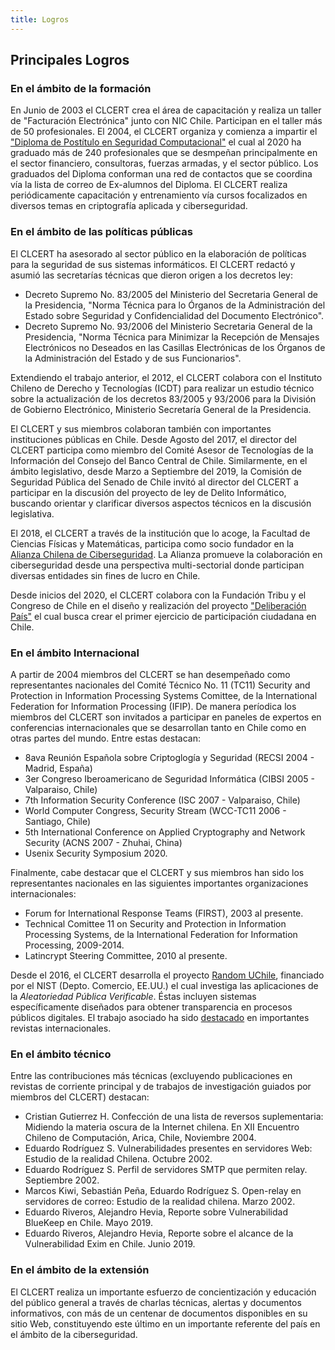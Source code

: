 ```yaml
---
title: Logros
---
```

## Principales Logros

### En el ámbito de la formación

En Junio de 2003 el CLCERT crea el área de capacitación y realiza un taller de "Facturación Electrónica" junto con NIC Chile. Participan en el taller más de 50 profesionales. El 2004, el CLCERT organiza y comienza a impartir el ["Diploma de Postítulo en Seguridad Computacional"](https://www.dcc.uchile.cl/seguridad) el cual al 2020 ha graduado más de 240 profesionales que se desmpeñan principalmente en el sector financiero, consultoras, fuerzas armadas, y el sector público. Los graduados del Diploma conforman una red de contactos que se coordina vía la lista de correo de Ex-alumnos del Diploma. El CLCERT realiza periódicamente capacitación y entrenamiento vía cursos focalizados en diversos temas en criptografía aplicada y ciberseguridad.  

### En el ámbito de las políticas públicas

El CLCERT ha asesorado al sector público en la elaboración de políticas para la seguridad de sus sistemas informáticos. El CLCERT redactó y asumió las secretarías técnicas que dieron origen a los decretos ley:

* Decreto Supremo No. 83/2005 del Ministerio del Secretaria General de la Presidencia, "Norma Técnica para lo Órganos de la Administración del Estado sobre Seguridad y Confidencialidad del Documento Electrónico".
* Decreto Supremo No. 93/2006 del Ministerio Secretaria General de la Presidencia, "Norma Técnica para Minimizar la Recepción de Mensajes Electrónicos no Deseados en las Casillas Electrónicas de los Órganos de la Administración del Estado y de sus Funcionarios".

Extendiendo el trabajo anterior, el 2012, el CLCERT colabora con el Instituto Chileno de Derecho y Tecnologías (ICDT) para realizar un estudio técnico sobre la actualización de los decretos 83/2005 y 93/2006 para la División de Gobierno Electrónico, Ministerio Secretaría General de la Presidencia.   

El CLCERT y sus miembros colaboran también con importantes instituciones públicas en Chile. Desde Agosto del 2017, el director del CLCERT participa como miembro del Comité Asesor de Tecnologías de la Información del Consejo del Banco Central de Chile. Similarmente, en el ámbito legislativo, desde Marzo a Septiembre del 2019, la Comisión de Seguridad Pública del Senado de Chile invitó al director del CLCERT a participar en la discusión del proyecto de ley de Delito Informático, buscando orientar y clarificar diversos aspectos técnicos en la discusión legislativa.

El 2018, el CLCERT a través de la institución que lo acoge, la Facultad de Ciencias Físicas y Matemáticas, participa como socio fundador en la [Alianza Chilena de Ciberseguridad](https://alianzaciberseguridad.cl/). La Alianza promueve la colaboración en ciberseguridad desde una perspectiva multi-sectorial donde participan diversas entidades sin fines de lucro en Chile. 

Desde inicios del 2020, el CLCERT colabora con la Fundación Tribu y el Congreso de Chile en el diseño y realización del proyecto ["Deliberación País"](https://cdd.stanford.edu/mm/2020/01/Press-Release-Deliberacion-Pai%CC%81s_EN-C.pdf) el cual busca crear el primer ejercicio de participación ciudadana en Chile. 

### En el ámbito Internacional

A partir de 2004 miembros del CLCERT se han desempeñado como representantes nacionales del Comité Técnico No. 11 (TC11) Security and Protection in Information Processing Systems Comittee, de la International Federation for Information Processing (IFIP). De manera períodica los miembros del CLCERT son invitados a participar en paneles de expertos en conferencias internacionales que se desarrollan tanto en Chile como en otras partes del mundo. Entre estas destacan:

* 8ava Reunión Española sobre Criptoglogía y Seguridad (RECSI 2004 - Madrid, España)
* 3er Congreso Iberoamericano de Seguridad Informática (CIBSI 2005 - Valparaiso, Chile)
* 7th Information Security Conference (ISC 2007 - Valparaiso, Chile)
* World Computer Congress, Security Stream (WCC-TC11 2006 - Santiago, Chile)
* 5th International Conference on Applied Cryptography and Network Security (ACNS 2007 - Zhuhai, China)
* Usenix Security Symposium 2020.

Finalmente, cabe destacar que el CLCERT y sus miembros han sido los representantes nacionales en las siguientes importantes organizaciones internacionales:

* Forum for International Response Teams (FIRST), 2003 al presente.
* Technical Comittee 11 on Security and Protection in Information Processing Systems, de la International Federation for Information Processing, 2009-2014.
* Latincrypt Steering Committee, 2010 al presente.

Desde el 2016, el CLCERT desarrolla el proyecto [Random UChile](https://random.uchile.cl), financiado por el NIST (Depto. Comercio, EE.UU.) el cual investiga las aplicaciones de la _Aleatoriedad Pública Verificable_. Éstas incluyen sistemas específicamente diseñados para obtener transparencia en procesos públicos digitales. El trabajo asociado ha sido [destacado](https://www.sciencemag.org/news/2018/06/why-are-countries-creating-public-random-number-generators) en importantes revistas internacionales.

### En el ámbito técnico

Entre las contribuciones más técnicas (excluyendo publicaciones en revistas de corriente principal y de trabajos de investigación guiados por miembros del CLCERT) destacan:

* Cristian Gutierrez H. Confección de una lista de reversos suplementaria: Midiendo la materia oscura de la Internet chilena. En XII Encuentro Chileno de Computación, Arica, Chile, Noviembre 2004.
* Eduardo Rodríguez S. Vulnerabilidades presentes en servidores Web: Estudio de la realidad Chilena. Octubre 2002.
* Eduardo Rodríguez S. Perfil de servidores SMTP que permiten relay. Septiembre 2002.
* Marcos Kiwi, Sebastián Peña, Eduardo Rodríguez S. Open-relay en servidores de correo: Estudio de la realidad chilena. Marzo 2002.
* Eduardo Riveros, Alejandro Hevia, Reporte sobre Vulnerabilidad BlueKeep en Chile. Mayo 2019.
* Eduardo Riveros, Alejandro Hevia, Reporte sobre el alcance de la Vulnerabilidad Exim en Chile. Junio 2019.


### En el ámbito de la extensión

El CLCERT realiza un importante esfuerzo de concientización y educación del público general a través de charlas técnicas, alertas y documentos informativos, con más de un centenar de documentos disponibles en su sitio Web, constituyendo este último en un importante referente del país en el ámbito de la ciberseguridad. 
